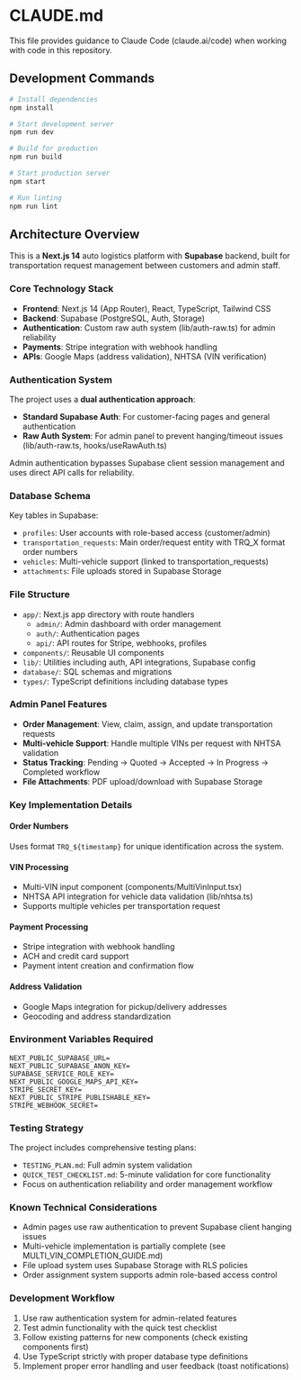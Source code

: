 # CLAUDE.md

This file provides guidance to Claude Code (claude.ai/code) when working with code in this repository.

## Development Commands

```bash
# Install dependencies
npm install

# Start development server
npm run dev

# Build for production
npm run build

# Start production server
npm start

# Run linting
npm run lint
```

## Architecture Overview

This is a **Next.js 14** auto logistics platform with **Supabase** backend, built for transportation request management between customers and admin staff.

### Core Technology Stack
- **Frontend**: Next.js 14 (App Router), React, TypeScript, Tailwind CSS
- **Backend**: Supabase (PostgreSQL, Auth, Storage)
- **Authentication**: Custom raw auth system (lib/auth-raw.ts) for admin reliability
- **Payments**: Stripe integration with webhook handling
- **APIs**: Google Maps (address validation), NHTSA (VIN verification)

### Authentication System
The project uses a **dual authentication approach**:
- **Standard Supabase Auth**: For customer-facing pages and general authentication
- **Raw Auth System**: For admin panel to prevent hanging/timeout issues (lib/auth-raw.ts, hooks/useRawAuth.ts)

Admin authentication bypasses Supabase client session management and uses direct API calls for reliability.

### Database Schema
Key tables in Supabase:
- `profiles`: User accounts with role-based access (customer/admin)
- `transportation_requests`: Main order/request entity with TRQ_X format order numbers
- `vehicles`: Multi-vehicle support (linked to transportation_requests)
- `attachments`: File uploads stored in Supabase Storage

### File Structure
- `app/`: Next.js app directory with route handlers
  - `admin/`: Admin dashboard with order management
  - `auth/`: Authentication pages
  - `api/`: API routes for Stripe, webhooks, profiles
- `components/`: Reusable UI components
- `lib/`: Utilities including auth, API integrations, Supabase config
- `database/`: SQL schemas and migrations
- `types/`: TypeScript definitions including database types

### Admin Panel Features
- **Order Management**: View, claim, assign, and update transportation requests
- **Multi-vehicle Support**: Handle multiple VINs per request with NHTSA validation
- **Status Tracking**: Pending → Quoted → Accepted → In Progress → Completed workflow
- **File Attachments**: PDF upload/download with Supabase Storage

### Key Implementation Details

#### Order Numbers
Uses format `TRQ_${timestamp}` for unique identification across the system.

#### VIN Processing
- Multi-VIN input component (components/MultiVinInput.tsx)
- NHTSA API integration for vehicle data validation (lib/nhtsa.ts)
- Supports multiple vehicles per transportation request

#### Payment Processing
- Stripe integration with webhook handling
- ACH and credit card support
- Payment intent creation and confirmation flow

#### Address Validation
- Google Maps integration for pickup/delivery addresses
- Geocoding and address standardization

### Environment Variables Required
```
NEXT_PUBLIC_SUPABASE_URL=
NEXT_PUBLIC_SUPABASE_ANON_KEY=
SUPABASE_SERVICE_ROLE_KEY=
NEXT_PUBLIC_GOOGLE_MAPS_API_KEY=
STRIPE_SECRET_KEY=
NEXT_PUBLIC_STRIPE_PUBLISHABLE_KEY=
STRIPE_WEBHOOK_SECRET=
```

### Testing Strategy
The project includes comprehensive testing plans:
- `TESTING_PLAN.md`: Full admin system validation
- `QUICK_TEST_CHECKLIST.md`: 5-minute validation for core functionality
- Focus on authentication reliability and order management workflow

### Known Technical Considerations
- Admin pages use raw authentication to prevent Supabase client hanging issues
- Multi-vehicle implementation is partially complete (see MULTI_VIN_COMPLETION_GUIDE.md)
- File upload system uses Supabase Storage with RLS policies
- Order assignment system supports admin role-based access control

### Development Workflow
1. Use raw authentication system for admin-related features
2. Test admin functionality with the quick test checklist
3. Follow existing patterns for new components (check existing components first)
4. Use TypeScript strictly with proper database type definitions
5. Implement proper error handling and user feedback (toast notifications)